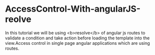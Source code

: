AccessControl-With-angularJS-reolve
===================================

In this tutorial we will be using &lt;b>resolve&lt;/b> of angular js routes to validate a condition and take action before loading the template into the view.Access control in single page angular applications which are using routes.
